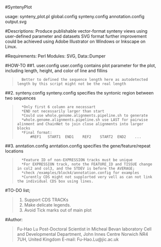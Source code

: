 #SyntenyPlot

usage: synteny_plot.pl global.config synteny.config annotation.config output.svg

#Descriptions:
	Produce publishable vector-format synteny views using user-defined parameter and datasets
	SVG format further improvement could be achieved using Adobe Illustrator on Windows or Inkscape on Linux. 

#Requirements: 
	Perl Modules: SVG, Data::Dumper

#HOW-TO
##1. user.config
user.config contains plot parameter for the plot, including length, height, and color of line and fillins
>		Better to defined the sequence length here as autodetected length by this script might not be the real length
##2. synteny.config
synteny.config specifies the syntonic region between two sequences
>		*Only first 6 column are necessart
>		*END not necessarily larger than start
>		*Could use whole.genome.alignments.pipeline.sh to generate
>		*whole.genome.alignments.pipeline.sh use LAST for pairwise alinment and ChainNet to join close alignments into larger blocks
>		*Final format:	
>			#REF1	START1	END1	REF2	START2	END2	...

##3. anntation.config 
anntation.config specifies the gene/feature/repeat locations
>		*Feature ID of non-EXPRESSION tracks must be unique
>		*For EXPRESSION track, note the FEATURE_ID and TISSUE change in col2 and col3, and the STDEV is before the AVERAGE;
>		*check /examples/block4/annotation.config for examples
>		*Curently CDS might not supplorted very vell as can not link the individual CDS box using lines.

#TO-DO list;
>	1. Support CDS TRACKs
>	2. Make delicate legends.
>	3. Avoid Tick marks out of main plot

#Author:
>	Fu-Hao Lu
>	Post-Doctoral Scientist in Micheal Bevan laboratory
>	Cell and Developmental Department, John Innes Centre
>	Norwich NR4 7UH, United Kingdom
>	E-mail: Fu-Hao.Lu\@jic.ac.uk

